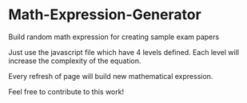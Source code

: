 # Math-Expression-Generator
Build random math expression for creating sample exam papers

Just use the javascript file which have 4 levels defined. Each level will increase the complexity of the equation. 

Every refresh of page will build new mathematical expression.

Feel free to contribute to this work!
